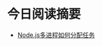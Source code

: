 # 今日阅读摘要

* [Node.js多进程如何分配任务](http://onlinevillage.blogspot.com/2011/11/how-nodejs-multiprocess-load-balancing.html)
